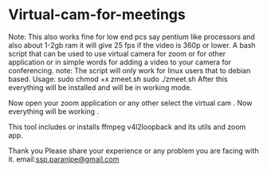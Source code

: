 # Virtual-cam-for-meetings
Note: This also works fine for low end pcs say pentium like processors and also about 1-2gb ram it will give 25 fps if the video is 360p or lower.
A bash script that can be used to use virtual camera for zoom or for other application or in simple words for adding a video to your camera for conferencing.
note: The script will only work for linux users that to debian based.
Usage: sudo chmod +x zmeet.sh
       sudo ./zmeet.sh
After this everything will be installed and will be in working mode.

Now open your zoom application or any other select the virtual cam . Now everything will be working .

This tool includes or installs ffmpeg v4l2loopback and its utils and zoom app.

Thank you 
Please share your experience or any problem you are facing with it.
email:ssp.paranjpe@gmail.com
